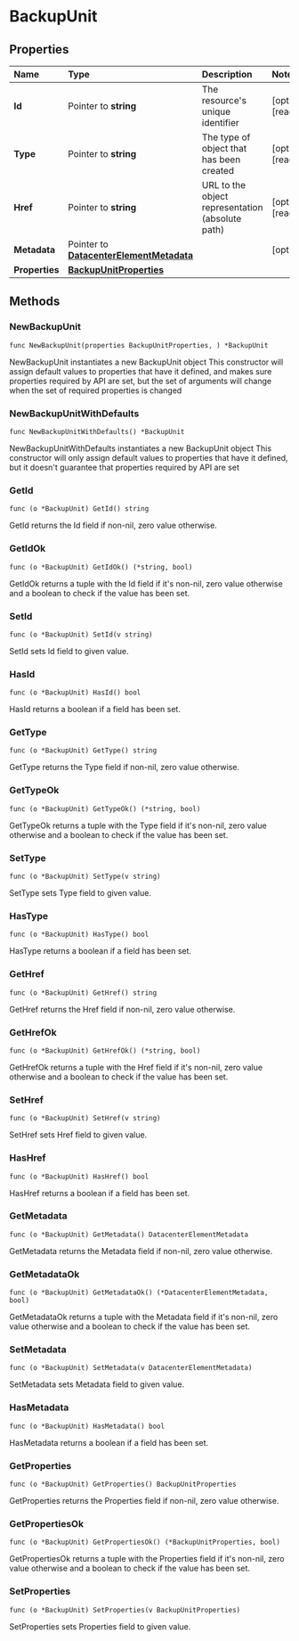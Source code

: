 # BackupUnit

## Properties

| Name | Type | Description | Notes |
| :--- | :--- | :--- | :--- |
| **Id** | Pointer to **string** | The resource's unique identifier | \[optional\] \[readonly\] |
| **Type** | Pointer to **string** | The type of object that has been created | \[optional\] \[readonly\] |
| **Href** | Pointer to **string** | URL to the object representation \(absolute path\) | \[optional\] \[readonly\] |
| **Metadata** | Pointer to [**DatacenterElementMetadata**](datacenterelementmetadata.md) |  | \[optional\] |
| **Properties** | [**BackupUnitProperties**](backupunitproperties.md) |  |  |

## Methods

### NewBackupUnit

`func NewBackupUnit(properties BackupUnitProperties, ) *BackupUnit`

NewBackupUnit instantiates a new BackupUnit object This constructor will assign default values to properties that have it defined, and makes sure properties required by API are set, but the set of arguments will change when the set of required properties is changed

### NewBackupUnitWithDefaults

`func NewBackupUnitWithDefaults() *BackupUnit`

NewBackupUnitWithDefaults instantiates a new BackupUnit object This constructor will only assign default values to properties that have it defined, but it doesn't guarantee that properties required by API are set

### GetId

`func (o *BackupUnit) GetId() string`

GetId returns the Id field if non-nil, zero value otherwise.

### GetIdOk

`func (o *BackupUnit) GetIdOk() (*string, bool)`

GetIdOk returns a tuple with the Id field if it's non-nil, zero value otherwise and a boolean to check if the value has been set.

### SetId

`func (o *BackupUnit) SetId(v string)`

SetId sets Id field to given value.

### HasId

`func (o *BackupUnit) HasId() bool`

HasId returns a boolean if a field has been set.

### GetType

`func (o *BackupUnit) GetType() string`

GetType returns the Type field if non-nil, zero value otherwise.

### GetTypeOk

`func (o *BackupUnit) GetTypeOk() (*string, bool)`

GetTypeOk returns a tuple with the Type field if it's non-nil, zero value otherwise and a boolean to check if the value has been set.

### SetType

`func (o *BackupUnit) SetType(v string)`

SetType sets Type field to given value.

### HasType

`func (o *BackupUnit) HasType() bool`

HasType returns a boolean if a field has been set.

### GetHref

`func (o *BackupUnit) GetHref() string`

GetHref returns the Href field if non-nil, zero value otherwise.

### GetHrefOk

`func (o *BackupUnit) GetHrefOk() (*string, bool)`

GetHrefOk returns a tuple with the Href field if it's non-nil, zero value otherwise and a boolean to check if the value has been set.

### SetHref

`func (o *BackupUnit) SetHref(v string)`

SetHref sets Href field to given value.

### HasHref

`func (o *BackupUnit) HasHref() bool`

HasHref returns a boolean if a field has been set.

### GetMetadata

`func (o *BackupUnit) GetMetadata() DatacenterElementMetadata`

GetMetadata returns the Metadata field if non-nil, zero value otherwise.

### GetMetadataOk

`func (o *BackupUnit) GetMetadataOk() (*DatacenterElementMetadata, bool)`

GetMetadataOk returns a tuple with the Metadata field if it's non-nil, zero value otherwise and a boolean to check if the value has been set.

### SetMetadata

`func (o *BackupUnit) SetMetadata(v DatacenterElementMetadata)`

SetMetadata sets Metadata field to given value.

### HasMetadata

`func (o *BackupUnit) HasMetadata() bool`

HasMetadata returns a boolean if a field has been set.

### GetProperties

`func (o *BackupUnit) GetProperties() BackupUnitProperties`

GetProperties returns the Properties field if non-nil, zero value otherwise.

### GetPropertiesOk

`func (o *BackupUnit) GetPropertiesOk() (*BackupUnitProperties, bool)`

GetPropertiesOk returns a tuple with the Properties field if it's non-nil, zero value otherwise and a boolean to check if the value has been set.

### SetProperties

`func (o *BackupUnit) SetProperties(v BackupUnitProperties)`

SetProperties sets Properties field to given value.

